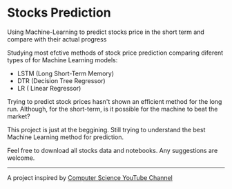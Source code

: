 # Stocks Prediction
Using Machine-Learning to predict stocks price in the short term and compare with their actual progress

Studying most efctive methods of stock price prediction comparing diferent types of for Machine Learning models:
- LSTM (Long Short-Term Memory)
- DTR (Decision Tree Regressor)
- LR ( Linear Regressor)

Trying to predict stock prices hasn't shown an efficient method for the long run. Although, for the short-term, is it possible for the machine to beat the market?


This project is just at the beggining. Still trying to understand the best Machine Learning method for prediction. 

Feel free to download all stocks data and notebooks. Any suggestions are welcome.

---

A project inspired by [Computer Science YouTube Channel](https://www.youtube.com/channel/UCbmb5IoBtHZTpYZCDBOC1CA)

